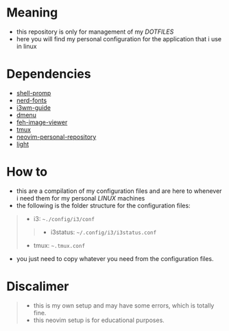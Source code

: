 # Meaning
- this repository is only for management of my *DOTFILES*
- here you will find my personal configuration for the application that i use in linux

# Dependencies
- [shell-promp](https://starship.rs/)
- [nerd-fonts](https://www.nerdfonts.com)
- [i3wm-guide](https://kifarunix.com/install-and-setup-i3-windows-manager-on-ubuntu-20-04/)
- [dmenu](https://tools.suckless.org/dmenu/)
- [feh-image-viewer](https://feh.finalrewind.org/)
- [tmux](https://github.com/tmux/tmux/wiki)
- [neovim-personal-repository](https://github.com/AlfonsoG-dev/nvim)
- [light](https://askubuntu.com/questions/1344269/20-04-adjust-display-brightness-in-smaller-steps-with-brightness-buttons)

# How to
- this are a compilation of my configuration files and are here to whenever i need them for my personal *LINUX* machines
- the following is the folder structure for the configuration files:
>- i3: `~./config/i3/conf`
>>- i3status: `~/.config/i3/i3status.conf`
>- tmux: `~.tmux.conf`

- you just need to copy whatever you need from the configuration files.

# Discalimer
>- this is my own setup and may have some errors, which is totally fine.
>- this neovim setup is for educational purposes.
